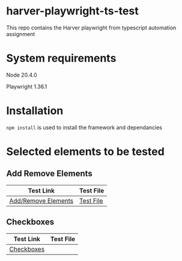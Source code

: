 # harver-playwright-ts-test
This repo contains the Harver playwright from typescript automation assignment

# System requirements
Node 20.4.0

Playwright 1.36.1

# Installation
`npm install` is used to install the framework and dependancies

# Selected elements to be tested

## Add Remove Elements

| Test Link | Test File |
|-----------|-----------|
|[Add/Remove Elements](https://the-internet.herokuapp.com/add_remove_elements/) | [Test File](tests/addAndRemoveElements.spec.ts) |

## Checkboxes

| Test Link | Test File |
|-----------|-----------|
|[Checkboxes](https://the-internet.herokuapp.com/checkboxes)|